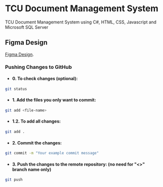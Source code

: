 # TCU Document Management System

TCU Document Management System using C#, HTML, CSS, Javascript and Microsoft SQL Server


## Figma Design

[Figma Design](https://www.figma.com/design/b1ObOPAk4xl4CKRE5WC7he/Untitled?node-id=0-1&t=m2k0jfW9pdehFvUm-1).


### Pushing Changes to GitHub
- #### 0. To check changes (optional):
 ```bash
git status
 ```
- #### 1. Add the files you only want to commit:
 ```bash
git add <file-name>
 ```
- #### 1.2. To add all changes:
 ```bash
git add .
 ```
- #### 2. Commit the changes:
 ```bash
git commit -m "Your example commit message"
 ```
- #### 3. Push the changes to the remote repository: (no need for "<>" branch name only)
 ```bash
git push
 ```

